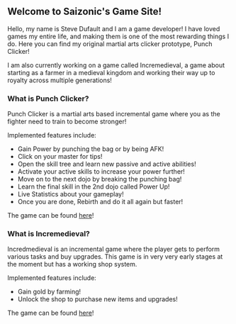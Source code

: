 ## Welcome to Saizonic's Game Site!

Hello, my name is Steve Dufault and I am a game developer! I have loved games my entire life, and making them is one of the most rewarding things I do. Here you can find my original martial arts clicker prototype, Punch Clicker!

I am also currently working on a game called Incremedieval, a game about starting as a farmer in a medieval kingdom and working their way up to royalty across multiple generations!

### What is Punch Clicker?

Punch Clicker is a martial arts based incremental game where you as the fighter need to train to become stronger!

Implemented features include:
*   Gain Power by punching the bag or by being AFK!
*   Click on your master for tips!
*   Open the skill tree and learn new passive and active abilities!
*   Activate your active skills to increase your power further!
*   Move on to the next dojo by breaking the punching bag!
*   Learn the final skill in the 2nd dojo called Power Up!
*   Live Statistics about your gameplay!
*   Once you are done, Rebirth and do it all again but faster!

The game can be found [here](https://saizonic.github.io/punchclicker.html)!

### What is Incremedieval?

Incredmedieval is an incremental game where the player gets to perform various tasks and buy upgrades. This game is in very very early stages at the moment but has a working shop system.

Implemented features include:
*   Gain gold by farming!
*   Unlock the shop to purchase new items and upgrades!

The game can be found [here](https://saizonic.github.io/incremedieval.html)!
